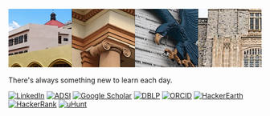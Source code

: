 ![Cover photo](cover.png)

There's always something new to learn each day.

[![LinkedIn](https://img.shields.io/badge/LinkedIn--white?logo=linkedin&label=LinkedIn&labelColor=0e76a8&color=lightgrey)](https://www.linkedin.com/in/allansioson/) [![ADSI](https://img.shields.io/badge/ADSI--white?label=AD%20Sci-Index&labelColor=140f72&logoColor=white&color=lightgrey)](https://www.adscientificindex.com/scientist.php?id=293763) [![Google Scholar](https://img.shields.io/badge/GoogleScholar--white?logo=google&label=GoogleScholar&labelColor=4285F4&logoColor=white&color=lightgrey)](https://scholar.google.com/citations?user=WXiA6qQAAAAJ&hl=en&oi=ao) [![DBLP](https://img.shields.io/badge/DBLP--white?label=DBLP&labelColor=ffc300&logoColor=white&color=lightgrey)](https://dblp.org/pid/58/4636.html) [![ORCID](https://img.shields.io/badge/ORCID--white?label=ORCID&labelColor=008000&logoColor=white&color=lightgrey)](https://orcid.org/0000-0003-1696-4560) [![HackerEarth](https://img.shields.io/badge/HackerEarth--white?logo=hackerearth&label=HackerEarth&labelColor=525E75&logoColor=white&color=lightgrey)](https://www.hackerearth.com/@allan.sioson) [![HackerRank](https://img.shields.io/badge/HackerRank--white?logo=hackerrank&label=HackerRank&labelColor=brightgreen&logoColor=white&color=lightgrey)](https://www.hackerrank.com/asioson) [![uHunt](https://img.shields.io/badge/uHunt--white?label=UVA%20Hunt&labelColor=red&logoColor=white&color=lightgrey)](https://uhunt.onlinejudge.org/id/1351)

<!---
asioson/asioson is a ✨ special ✨ repository because its `README.md` (this file) appears on your GitHub profile.
You can click the Preview link to take a look at your changes.
--->

